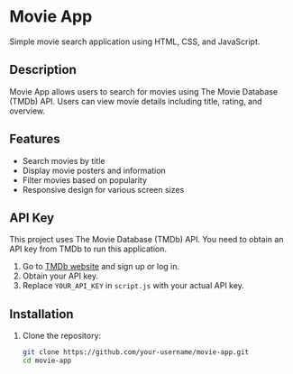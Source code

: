 # Movie App

Simple movie search application using HTML, CSS, and JavaScript.

## Description

Movie App allows users to search for movies using The Movie Database (TMDb) API. Users can view movie details including title, rating, and overview.

## Features

- Search movies by title
- Display movie posters and information
- Filter movies based on popularity
- Responsive design for various screen sizes

## API Key

This project uses The Movie Database (TMDb) API. You need to obtain an API key from TMDb to run this application.

1. Go to [TMDb website](https://www.themoviedb.org/documentation/api) and sign up or log in.
2. Obtain your API key.
3. Replace `YOUR_API_KEY` in `script.js` with your actual API key.

## Installation

1. Clone the repository:

   ```bash
   git clone https://github.com/your-username/movie-app.git
   cd movie-app
